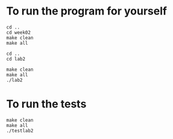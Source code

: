 # To run the program for yourself 

```
cd ..
cd week02 
make clean 
make all

cd .. 
cd lab2

make clean 
make all 
./lab2
```
# To run the tests 
```
make clean 
make all 
./testlab2
```
